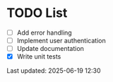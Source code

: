 # TODO List

- [ ] Add error handling
- [ ] Implement user authentication
- [ ] Update documentation
- [x] Write unit tests

Last updated: 2025-06-19 12:30
